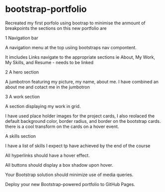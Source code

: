 # bootstrap-portfolio
 Recreated my first porfolo using bootrap to minimise the anmount of breakpoints 
 the sections on this new portfolio are 

 1 Navigation bar

A navigation menu at the top usiing bootstraps nav compontent.

It imcludes Links navigate to the appropriate sections
 ie About, My Work, My Skills, and Resume - needs to be linked 

2 A hero section

A jumbotron featuring my picture, my name, about me.
I have combined an about me and cotact me in the jumbotron

3 A work section

A section displaying my work in grid.

I have used place holder images for the project cards,  I also reolaced the default background color, border radius, and border on the bootstrap cards.
there is a cool transform on the cards on a hover event.


A skills section

I have a list of skills I expect tp have achieved by the end of the course 


All hyperlinks should have a hover effect.

All buttons should display a box shadow upon hover.

Your Bootstrap solution should minimize use of media queries.

Deploy your new Bootstrap-powered portfolio to GitHub Pages.
